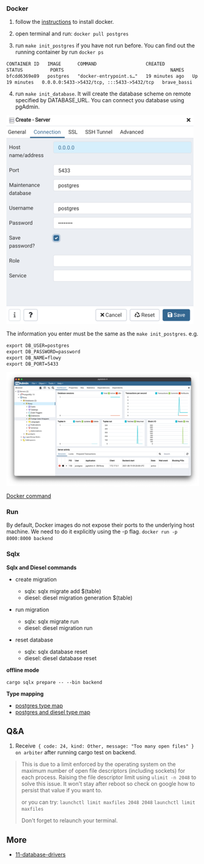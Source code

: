 


### Docker

1. follow the [instructions](https://docs.docker.com/desktop/mac/install/) to install docker.
2. open terminal and run: `docker pull postgres`
   
3. run `make init_postgres` if you have not run before. You can find out the running container by run `docker ps`
```
CONTAINER ID   IMAGE      COMMAND                  CREATED          STATUS          PORTS                                       NAMES
bfcdd6369e89   postgres   "docker-entrypoint.s…"   19 minutes ago   Up 19 minutes   0.0.0.0:5433->5432/tcp, :::5433->5432/tcp   brave_bassi
```

4. run `make init_database`. It will create the database scheme on remote specified by DATABASE_URL. You can connect you database using 
pgAdmin.

![img_2.png](img_2.png)

The information you enter must be the same as the `make init_postgres`. e.g.
```
export DB_USER=postgres
export DB_PASSWORD=password
export DB_NAME=flowy
export DB_PORT=5433
```

![img_1.png](img_1.png)

[Docker command](https://docs.docker.com/engine/reference/commandline/builder_prune/)

### Run
By default, Docker images do not expose their ports to the underlying host machine. We need to do it explicitly using the -p flag.
`docker run -p 8000:8000 backend`


### Sqlx

**Sqlx and Diesel commands** 
* create migration
    * sqlx: sqlx migrate add $(table)
    * diesel: diesel migration generation $(table)
    
* run migration
    * sqlx: sqlx migrate run
    * diesel: diesel migration run
    
* reset database
    * sqlx: sqlx database reset
    * diesel: diesel database reset

**offline mode**

`cargo sqlx prepare -- --bin backend`

**Type mapping**
* [postgres type map](https://docs.rs/sqlx/0.5.7/sqlx/postgres/types/index.html)
* [postgres and diesel type map](https://kotiri.com/2018/01/31/postgresql-diesel-rust-types.html)


## Q&A
1. Receive` { code: 24, kind: Other, message: "Too many open files" } on arbiter` after running cargo test on backend.
> This is due to a limit enforced by the operating system on the maximum number of open file descriptors (including sockets) for each process.
> Raising the file descriptor limit using `ulimit -n 2048` to solve this issue. It won't stay after reboot so check on google how to persist 
> that value if you want to.
> 
> or you can try:
> `launchctl limit maxfiles 2048 2048`
> `launchctl limit maxfiles`
> 
> Don't forget to relaunch your terminal.

## More
* [11-database-drivers](https://blog.logrocket.com/11-database-drivers-and-orms-for-rust-that-are-ready-for-production/) 